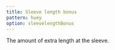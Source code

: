 ```yaml
---
title: Sleeve length bonus
pattern: huey
option: sleevelengthBonus
---
```


The amount of extra length at the sleeve.